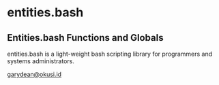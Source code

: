 # entities.bash

## Entities.bash Functions and Globals

entities.bash is a light-weight bash scripting library for
programmers and systems administrators.

garydean@okusi.id

